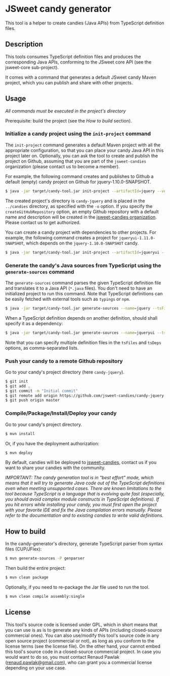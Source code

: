 # JSweet candy generator

This tool is a helper to create candies (Java APIs) from TypeScript definition files.

## Description

This tools consumes TypeScript definition files and produces the corresponding Java APIs, conforming to the JSweet core API (see the jsweet-core sub-project).

It comes with a command that generates a default JSweet candy Maven project, which you can publish and share with other projects.

## Usage 

*All commands must be executed in the project's directory*

Prerequisite: build the project (see the *How to build* section).

### Initialize a candy project using the `init-project` command

The ``init-project`` command generates a default Maven project with all the appropriate configuration, so that you can place your candy Java API in this project later on. Optionally, you can ask the tool to create and publish the project on Github, assuming that you are part of the ``jsweet-candies`` organization (please contact us to become a member).

For example, the following command creates and publishes to Github a default (empty) candy project on Github for jquery-1.10.0-SNAPSHOT.

```bash
$ java -jar target/candy-tool.jar init-project --artifactId=jquery --version=1.10.0-SNAPSHOT -o ../candies --createGitHubRepository=true --gitHubUser=lgrignon
```

The created project's directory is ``candy-jquery`` and is placed in the ``../candies`` directory, as specified with the ``-o`` option. If you specify the ``createGitHubRepository`` option, an empty Github repository with a default name and description will be created in the [jsweet-candies organization](https://github.com/jsweet-candies). Please contact us to get authorized.

You can create a candy project with dependencies to other projects. For example, the following command creates a project for ``jqueryui-1.11.0-SNAPSHOT``, which depends on the ``jquery-1.10.0-SNAPSHOT`` candy.

```bash
$ java -jar target/candy-tool.jar init-project --artifactId=jqueryui --version=1.11.0-SNAPSHOT --deps=jquery:1.10.0-SNAPSHOT -o ../candies
```

### Generate the candy's Java sources from TypeScript using the `generate-sources` command

The `generate-sources` command parses the given TypeScript definition file and translates it to a Java API (``*.java`` files). You don't need to have an initialized project to run this command. Note that TypeScript definitions can be easily fetched with external tools such as ``typings`` or ``npm``.

```bash
$ java -jar target/candy-tool.jar generate-sources --name=jquery --tsFiles=typings/globals/jquery/index.d.ts -o ../candies/candy-jquery/src/main/java  
```

When a TypeScript definition depends on another definition, should shall specify it as a dependency:

```bash
$ java -jar target/candy-tool.jar generate-sources --name=jqueryui --tsFiles=typings/jqueryui/index.d.ts --tsDeps=typings/jquery/index.d.ts -o ../candies/candy-jqueryui/src/main/java  
```

Note that you can specify multiple definition files in the ``tsFiles`` and ``tsDeps`` options, as comma-separated lists.

### Push your candy to a remote Github repository

Go to your candy's project directory (here ``candy-jquery``).

```bash
$ git init 
$ git add .
$ git commit -m "Initial commit"
$ git remote add origin https://github.com/jsweet-candies/candy-jquery.git
$ git push origin master 
```

### Compile/Package/Install/Deploy your candy

Go to your candy's project directory.

```bash
$ mvn install 
```

Or, if you have the deployment authorization:

```bash
$ mvn deploy 
```

By default, candies will be deployed to [jsweet-candies](https://github.com/jsweet-candies), contact us if you want to share your candies with the community.

*IMPORTANT: The candy generation tool is in "best effort" mode, which means that it will try to generate Java code out of the TypeScript definitions even when meeting unsupported cases. There are known limitations to the tool because TypeScript is a language that is evolving quite fast (especially, you should avoid complex module constructs in TypeScript definitions). If you hit errors while installing your candy, you must first open the project with your favorite IDE and fix the Java compilation errors manually. Please refer to the documentation and to existing candies to write valid definitions.*

## How to build

In the candy-generator's directory, generate TypeScript parser from syntax files (CUP/JFlex):

```bash
$ mvn generate-sources -P genparser
```

Then build the entire project:

```bash
$ mvn clean package
```

Optionally, if you need to re-package the Jar file used to run the tool.

```bash
$ mvn clean compile assembly:single
```

## License

This tool's source code is licensed under GPL, which in short means that you can use is as is to generate any kinds of APIs (including closed-source commercial ones). You can also use/modify this tool's source code in any open source project (commercial or not), as long as you conform to the license terms (see the license file). On the other hand, your cannot embed this tool's source code in a closed-source commercial project. In case you would want to do so, you must contact Renaud Pawlak (renaud.pawlak@gmail.com), who can grant you a commercial license depending on your use case.
